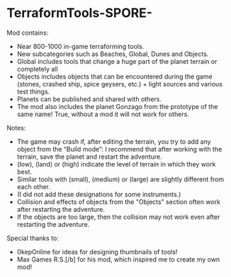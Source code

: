 # TerraformTools-SPORE-
Mod contains:
- Near 800-1000 in-game terraforming tools.
- New subcategories such as Beaches, Global, Dunes and Objects.
- Global includes tools that change a huge part of the planet terrain or completely all
- Objects includes objects that can be encountered during the game (stones, crashed ship, spice geysers, etc.) + light sources and various test things.
- Planets can be published and shared with others.
- The mod also includes the planet Gonzago from the prototype of the same name! True, without a mod it will not work for others.

Notes:
- The game may crash if, after editing the terrain, you try to add any object from the “Build mode”: I recommend that after working with the terrain, save the planet and restart the adventure.
- (low), (land) or (high) indicate the level of terrain in which they work best.
- Similar tools with (small), (medium) or (large) are slightly different from each other.
- (I did not add these designations for some instruments.)
- Collision and effects of objects from the "Objects" section often work after restarting the adventure.
- If the objects are too large, then the collision may not work even after restarting the adventure.

Special thanks to:
- 0kepOnline for ideas for designing thumbnails of tools!
- Max Games R.S.[/b] for his mod, which inspired me to create my own mod!
